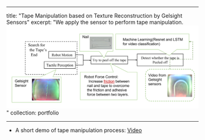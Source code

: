 <hr>
title: "Tape Manipulation based on Texture Reconstruction by Gelsight Sensors"
excerpt: "We apply the sensor to perform tape manipulation. <br/><img src='/images/pic2-1.png'>"
collection: portfolio
<hr>


* A short demo of tape manipulation process: [Video](https://www.youtube.com/watch?v=rWerUJEwZQ8)